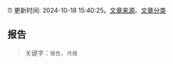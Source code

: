 :alarm_clock: 更新时间: 2024-10-18 15:40:25。[文章来源](/README.md)、[文章分类](/TAGS.md)

## 报告


> 关键字：`报告`、`月报`



